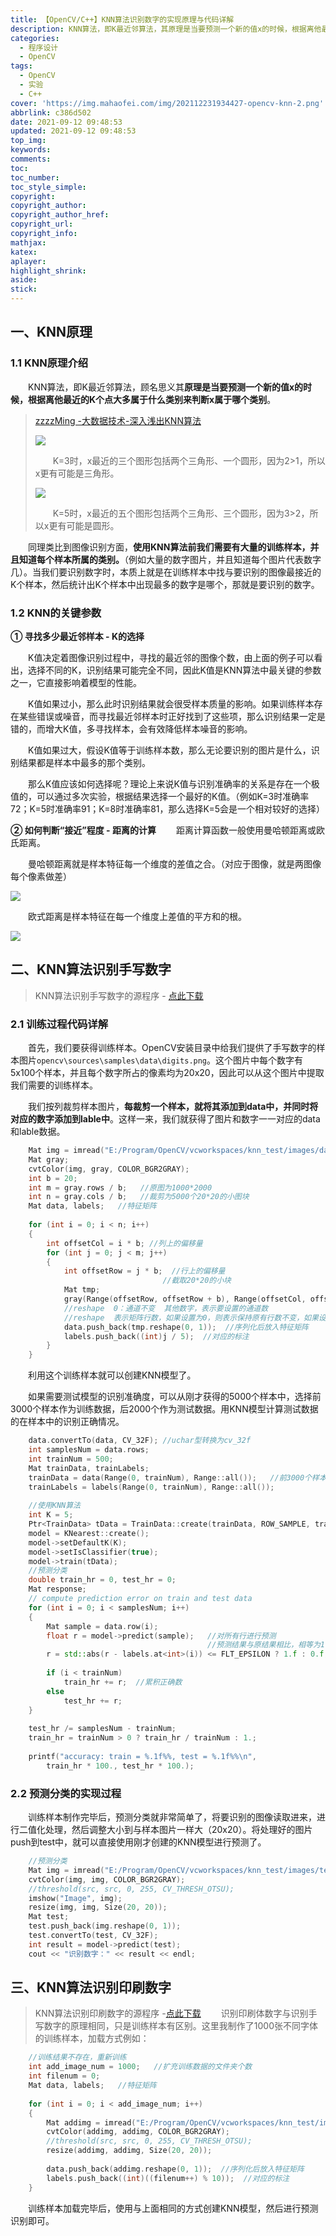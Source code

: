 ```yaml
---
title: 【OpenCV/C++】KNN算法识别数字的实现原理与代码详解
description: KNN算法，即K最近邻算法，其原理是当要预测一个新的值x的时候，根据离他最近的K个点大多属于什么类别来判断x属于哪个类别。同理可类比到图像识别方面。
categories:
  - 程序设计
  - OpenCV
tags:
  - OpenCV
  - 实验
  - C++
cover: 'https://img.mahaofei.com/img/202112231934427-opencv-knn-2.png'
abbrlink: c386d502
date: 2021-09-12 09:48:53
updated: 2021-09-12 09:48:53
top_img:
keywords:
comments:
toc:
toc_number:
toc_style_simple:
copyright:
copyright_author:
copyright_author_href:
copyright_url:
copyright_info:
mathjax:
katex:
aplayer:
highlight_shrink:
aside:
stick:
---
```




## 一、KNN原理
### 1.1 KNN原理介绍
&emsp;&emsp;KNN算法，即K最近邻算法，顾名思义其**原理是当要预测一个新的值x的时候，根据离他最近的K个点大多属于什么类别来判断x属于哪个类别**。
>[zzzzMing -大数据技术-深入浅出KNN算法](https://www.cnblogs.com/listenfwind/p/10311496.html)
>
>![](https://img.mahaofei.com/img/202112231933950-opencv-knn-1.png)
>
>&emsp;&emsp;K=3时，x最近的三个图形包括两个三角形、一个圆形，因为2>1，所以x更有可能是三角形。
>
>![](https://img.mahaofei.com/img/202112231934427-opencv-knn-2.png)
>
>&emsp;&emsp;K=5时，x最近的五个图形包括两个三角形、三个圆形，因为3>2，所以x更有可能是圆形。

&emsp;&emsp;同理类比到图像识别方面，**使用KNN算法前我们需要有大量的训练样本，并且知道每个样本所属的类别。**（例如大量的数字图片，并且知道每个图片代表数字几）。当我们要识别数字时，本质上就是在训练样本中找与要识别的图像最接近的K个样本，然后统计出K个样本中出现最多的数字是哪个，那就是要识别的数字。

### 1.2 KNN的关键参数
**① 寻找多少最近邻样本 - K的选择**

&emsp;&emsp;K值决定着图像识别过程中，寻找的最近邻的图像个数，由上面的例子可以看出，选择不同的K，识别结果可能完全不同，因此K值是KNN算法中最关键的参数之一，它直接影响着模型的性能。

&emsp;&emsp;K值如果过小，那么此时识别结果就会很受样本质量的影响。如果训练样本存在某些错误或噪音，而寻找最近邻样本时正好找到了这些项，那么识别结果一定是错的，而增大K值，多寻找样本，会有效降低样本噪音的影响。

&emsp;&emsp;K值如果过大，假设K值等于训练样本数，那么无论要识别的图片是什么，识别结果都是样本中最多的那个类别。

&emsp;&emsp;那么K值应该如何选择呢？理论上来说K值与识别准确率的关系是存在一个极值的，可以通过多次实验，根据结果选择一个最好的K值。（例如K=3时准确率72；K=5时准确率91；K=8时准确率81，那么选择K=5会是一个相对较好的选择）


**② 如何判断“接近”程度 - 距离的计算**
&emsp;&emsp;距离计算函数一般使用曼哈顿距离或欧氏距离。

&emsp;&emsp;曼哈顿距离就是样本特征每一个维度的差值之合。（对应于图像，就是两图像每个像素做差）

![](https://img.mahaofei.com/img/202112231934104-opencv-knn-3.png)

&emsp;&emsp;欧式距离是样本特征在每一个维度上差值的平方和的根。

![](https://img.mahaofei.com/img/202112231935896-opencv-knn-4.png)


## 二、KNN算法识别手写数字
>KNN算法识别手写数字的源程序 - [点此下载](https://huffie.lanzoui.com/iQaVetwgsoj)
### 2.1 训练过程代码详解
&emsp;&emsp;首先，我们要获得训练样本。OpenCV安装目录中给我们提供了手写数字的样本图片`opencv\sources\samples\data\digits.png`。这个图片中每个数字有5x100个样本，并且每个数字所占的像素均为20x20，因此可以从这个图片中提取我们需要的训练样本。

&emsp;&emsp;我们按列裁剪样本图片，**每裁剪一个样本，就将其添加到data中，并同时将对应的数字添加到lable中**。这样一来，我们就获得了图片和数字一一对应的data和lable数据。
```cpp
	Mat img = imread("E:/Program/OpenCV/vcworkspaces/knn_test/images/data/digits.png");
	Mat gray;
	cvtColor(img, gray, COLOR_BGR2GRAY);
	int b = 20;
	int m = gray.rows / b;   //原图为1000*2000
	int n = gray.cols / b;   //裁剪为5000个20*20的小图块
	Mat data, labels;   //特征矩阵
	
	for (int i = 0; i < n; i++)
	{
	    int offsetCol = i * b; //列上的偏移量
	    for (int j = 0; j < m; j++)
	    {
	        int offsetRow = j * b;  //行上的偏移量
	                              //截取20*20的小块
	        Mat tmp;
	        gray(Range(offsetRow, offsetRow + b), Range(offsetCol, offsetCol + b)).copyTo(tmp);
	        //reshape  0：通道不变  其他数字，表示要设置的通道数
	        //reshape  表示矩阵行数，如果设置为0，则表示保持原有行数不变，如果设置为其他数字，表示要设置的行数
	        data.push_back(tmp.reshape(0, 1));  //序列化后放入特征矩阵
	        labels.push_back((int)j / 5);  //对应的标注
	    }
	}
```

&emsp;&emsp;利用这个训练样本就可以创建KNN模型了。

&emsp;&emsp;如果需要测试模型的识别准确度，可以从刚才获得的5000个样本中，选择前3000个样本作为训练数据，后2000个作为测试数据。用KNN模型计算测试数据的在样本中的识别正确情况。
```cpp
	data.convertTo(data, CV_32F); //uchar型转换为cv_32f
	int samplesNum = data.rows;
	int trainNum = 500;
	Mat trainData, trainLabels;
	trainData = data(Range(0, trainNum), Range::all());   //前3000个样本为训练数据
	trainLabels = labels(Range(0, trainNum), Range::all());
	
	//使用KNN算法
	int K = 5;
	Ptr<TrainData> tData = TrainData::create(trainData, ROW_SAMPLE, trainLabels);
	model = KNearest::create();
	model->setDefaultK(K);
	model->setIsClassifier(true);
	model->train(tData);
	//预测分类
	double train_hr = 0, test_hr = 0;
	Mat response;
	// compute prediction error on train and test data
	for (int i = 0; i < samplesNum; i++)
	{
	    Mat sample = data.row(i);
	    float r = model->predict(sample);   //对所有行进行预测
	                                        //预测结果与原结果相比，相等为1，不等为0
	    r = std::abs(r - labels.at<int>(i)) <= FLT_EPSILON ? 1.f : 0.f;
	
	    if (i < trainNum)
	        train_hr += r;  //累积正确数
	    else
	        test_hr += r;
	}
	
	test_hr /= samplesNum - trainNum;
	train_hr = trainNum > 0 ? train_hr / trainNum : 1.;
	
	printf("accuracy: train = %.1f%%, test = %.1f%%\n",
	    train_hr * 100., test_hr * 100.);
```


### 2.2 预测分类的实现过程
&emsp;&emsp;训练样本制作完毕后，预测分类就非常简单了，将要识别的图像读取进来，进行二值化处理，然后调整大小到与样本图片一样大（20x20）。将处理好的图片push到test中，就可以直接使用刚才创建的KNN模型进行预测了。
```cpp
    //预测分类
    Mat img = imread("E:/Program/OpenCV/vcworkspaces/knn_test/images/test/4.jpg");
    cvtColor(img, img, COLOR_BGR2GRAY);
    //threshold(src, src, 0, 255, CV_THRESH_OTSU);
    imshow("Image", img);
    resize(img, img, Size(20, 20));
    Mat test;
    test.push_back(img.reshape(0, 1));
    test.convertTo(test, CV_32F);
    int result = model->predict(test);
    cout << "识别数字：" << result << endl;
```
## 三、KNN算法识别印刷数字
>KNN算法识别印刷数字的源程序 -[点此下载](https://huffie.lanzoui.com/iXh7Ktwgsvg)
&emsp;&emsp;识别印刷体数字与识别手写数字的原理相同，只是训练样本有区别。这里我制作了1000张不同字体的训练样本，加载方式例如：
```cpp
	//训练结果不存在，重新训练
	int add_image_num = 1000;   //扩充训练数据的文件夹个数
	int filenum = 0;
	Mat data, labels;   //特征矩阵
	
	for (int i = 0; i < add_image_num; i++)
	{
	    Mat addimg = imread("E:/Program/OpenCV/vcworkspaces/knn_test/images/data/" + to_string(filenum) + ".jpg");
	    cvtColor(addimg, addimg, COLOR_BGR2GRAY);
	    //threshold(src, src, 0, 255, CV_THRESH_OTSU);
	    resize(addimg, addimg, Size(20, 20));
	
	    data.push_back(addimg.reshape(0, 1));  //序列化后放入特征矩阵
	    labels.push_back((int)((filenum++) % 10));  //对应的标注
	}
```
&emsp;&emsp;训练样本加载完毕后，使用与上面相同的方式创建KNN模型，然后进行预测识别即可。
